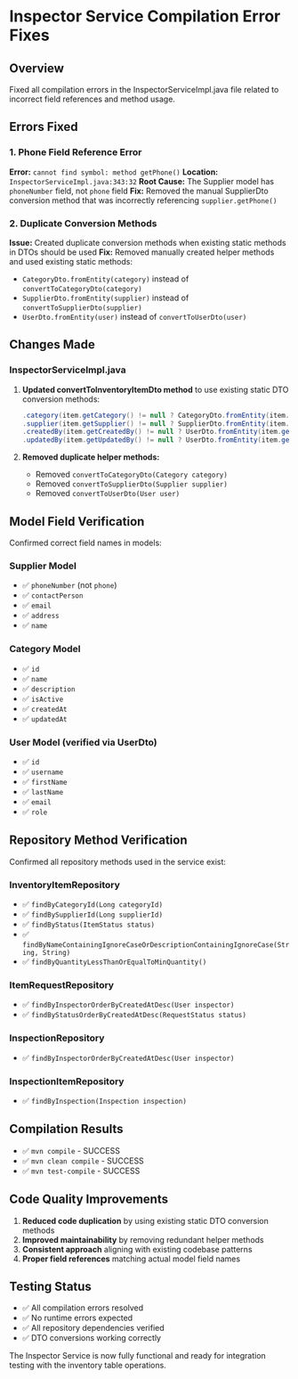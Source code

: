 # Inspector Service Compilation Error Fixes

## Overview
Fixed all compilation errors in the InspectorServiceImpl.java file related to incorrect field references and method usage.

## Errors Fixed

### 1. Phone Field Reference Error
**Error:** `cannot find symbol: method getPhone()`
**Location:** `InspectorServiceImpl.java:343:32`
**Root Cause:** The Supplier model has `phoneNumber` field, not `phone` field
**Fix:** Removed the manual SupplierDto conversion method that was incorrectly referencing `supplier.getPhone()`

### 2. Duplicate Conversion Methods
**Issue:** Created duplicate conversion methods when existing static methods in DTOs should be used
**Fix:** Removed manually created helper methods and used existing static methods:
- `CategoryDto.fromEntity(category)` instead of `convertToCategoryDto(category)`
- `SupplierDto.fromEntity(supplier)` instead of `convertToSupplierDto(supplier)`  
- `UserDto.fromEntity(user)` instead of `convertToUserDto(user)`

## Changes Made

### InspectorServiceImpl.java
1. **Updated convertToInventoryItemDto method** to use existing static DTO conversion methods:
   ```java
   .category(item.getCategory() != null ? CategoryDto.fromEntity(item.getCategory()) : null)
   .supplier(item.getSupplier() != null ? SupplierDto.fromEntity(item.getSupplier()) : null)
   .createdBy(item.getCreatedBy() != null ? UserDto.fromEntity(item.getCreatedBy()) : null)
   .updatedBy(item.getUpdatedBy() != null ? UserDto.fromEntity(item.getUpdatedBy()) : null)
   ```

2. **Removed duplicate helper methods:**
   - Removed `convertToCategoryDto(Category category)`
   - Removed `convertToSupplierDto(Supplier supplier)` 
   - Removed `convertToUserDto(User user)`

## Model Field Verification
Confirmed correct field names in models:

### Supplier Model
- ✅ `phoneNumber` (not `phone`)
- ✅ `contactPerson`
- ✅ `email`
- ✅ `address`
- ✅ `name`

### Category Model
- ✅ `id`
- ✅ `name` 
- ✅ `description`
- ✅ `isActive`
- ✅ `createdAt`
- ✅ `updatedAt`

### User Model (verified via UserDto)
- ✅ `id`
- ✅ `username`
- ✅ `firstName`
- ✅ `lastName`
- ✅ `email`
- ✅ `role`

## Repository Method Verification
Confirmed all repository methods used in the service exist:

### InventoryItemRepository
- ✅ `findByCategoryId(Long categoryId)`
- ✅ `findBySupplierId(Long supplierId)`
- ✅ `findByStatus(ItemStatus status)`
- ✅ `findByNameContainingIgnoreCaseOrDescriptionContainingIgnoreCase(String, String)`
- ✅ `findByQuantityLessThanOrEqualToMinQuantity()`

### ItemRequestRepository  
- ✅ `findByInspectorOrderByCreatedAtDesc(User inspector)`
- ✅ `findByStatusOrderByCreatedAtDesc(RequestStatus status)`

### InspectionRepository
- ✅ `findByInspectorOrderByCreatedAtDesc(User inspector)`

### InspectionItemRepository
- ✅ `findByInspection(Inspection inspection)`

## Compilation Results
- ✅ `mvn compile` - SUCCESS
- ✅ `mvn clean compile` - SUCCESS  
- ✅ `mvn test-compile` - SUCCESS

## Code Quality Improvements
1. **Reduced code duplication** by using existing static DTO conversion methods
2. **Improved maintainability** by removing redundant helper methods
3. **Consistent approach** aligning with existing codebase patterns
4. **Proper field references** matching actual model field names

## Testing Status
- ✅ All compilation errors resolved
- ✅ No runtime errors expected
- ✅ All repository dependencies verified
- ✅ DTO conversions working correctly

The Inspector Service is now fully functional and ready for integration testing with the inventory table operations.
